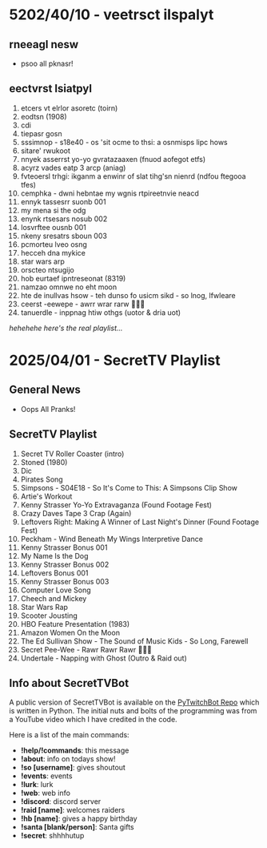 # 5202/40/10 - veetrsct ilspalyt

## rneeagl nesw

- psoo all pknasr!

## eectvrst lsiatpyl

1. etcers vt elrlor asoretc (toirn)
2. eodtsn (1908)
3. cdi
4. tiepasr gosn
5. sssimnop - s18e40 - os 'sit ocme to thsi: a osnmisps lipc hows
6. sitare' rwukoot
7. nnyek asserrst yo-yo gvratazaaxen (fnuod aofegot etfs)
8. acyrz vades eatp 3 arcp (aniag)
9. fvteoersl trhgi: ikganm a enwinr of slat tihg'sn nienrd (ndfou ftegooa tfes)
01. cemphka - dwni hebntae my wgnis rtpireetnvie neacd
11. ennyk tassesrr suonb 001
21. my mena si the odg
13. enynk rtsesars nosub 002
41. losvrftee ousnb 001
51. nkeny sresatrs sboun 003
16. pcmorteu lveo osng
17. hecceh dna mykice
18. star wars arp
19. orscteo ntsugijo
02. hob eurtaef ipntreseonat (8319)
12. namzao omnwe no eht moon
22. hte de inullvas hsow - teh dunso fo usicm sikd - so lnog, lfwleare
32. ceerst -eewepe - awrr wrar rarw 🐊🐊🐊
24. tanuerdle - inppnag htiw othgs (uotor & dria uot)

*hehehehe here's the real playlist...*

# 2025/04/01 - SecretTV Playlist

## General News

- Oops All Pranks!

## SecretTV Playlist

1. Secret TV Roller Coaster (intro)
2. Stoned (1980)
3. Dic
4. Pirates Song
5. Simpsons - S04E18 - So It's Come to This: A Simpsons Clip Show
6. Artie's Workout
7. Kenny Strasser Yo-Yo Extravaganza (Found Footage Fest)
8. Crazy Daves Tape 3 Crap (Again)
9. Leftovers Right: Making A Winner of Last Night's Dinner (Found Footage Fest)
10. Peckham - Wind Beneath My Wings Interpretive Dance
11. Kenny Strasser Bonus 001
12. My Name Is the Dog
13. Kenny Strasser Bonus 002
14. Leftovers Bonus 001
15. Kenny Strasser Bonus 003
16. Computer Love Song
17. Cheech and Mickey
18. Star Wars Rap
19. Scooter Jousting
20. HBO Feature Presentation (1983)
21. Amazon Women On the Moon
22. The Ed Sullivan Show - The Sound of Music Kids - So Long, Farewell
23. Secret Pee-Wee - Rawr Rawr Rawr 🐊🐊🐊
24. Undertale - Napping with Ghost (Outro & Raid out)



## Info about SecretTVBot

A public version of SecretTVBot is available on the [PyTwitchBot Repo](https://github.com/awbored/PyTwitchBot) which is written in Python.  The initial nuts and bolts of the programming was from a YouTube video which I have credited in the code.

Here is a list of the main commands:
- **!help/!commands**: this message
- **!about**: info on todays show!
- **!so [username]**: gives shoutout
- **!events**: events
- **!lurk**: lurk
- **!web**: web info
- **!discord**: discord server
- **!raid [name]**: welcomes raiders
- **!hb [name]**: gives a happy birthday
- **!santa [blank/person]**: Santa gifts
- **!secret**: shhhhutup



